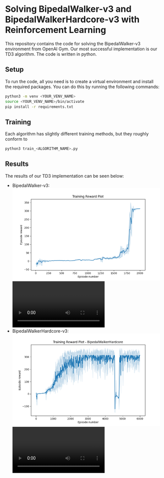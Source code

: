 # Solving BipedalWalker-v3 and BipedalWalkerHardcore-v3 with Reinforcement Learning

This repository contains the code for solving the BipedalWalker-v3 environment from OpenAI Gym. Our most successful implementation is our TD3 algorithm. The code is written in python.

## Setup

To run the code, all you need is to create a virtual environment and install the required packages. You can do this by running the following commands:

```bash
python3 -m venv <YOUR_VENV_NAME>
source <YOUR_VENV_NAME>/bin/activate
pip install -r requirements.txt
```

## Training
Each algorithm has slightly different training methods, but they roughly conform to

```bash
python3 train_<ALGORITHM_NAME>.py
```

## Results
The results of our TD3 implementation can be seen below:
- BipedalWalker-v3: ![BipedalWalker-v3](./TD3/reward_plot.png)
![BipedalWalker-v3 Video](./TD3/basic_success.MOV)
- BipedalWalkerHardcore-v3: ![BipedalWalkerHardcore-v3](./TD3/reward_plot_hardcore.png)
![BipedalWalkerHardcore-v3 Video](./TD3/hardcore_success.mov)
